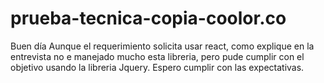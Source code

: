 # prueba-tecnica-copia-coolor.co
Buen día Aunque el requerimiento solicita usar react, como explique en la entrevista no e manejado mucho esta libreria, pero pude cumplir con el objetivo usando la libreria Jquery. Espero cumplir con las expectativas.
